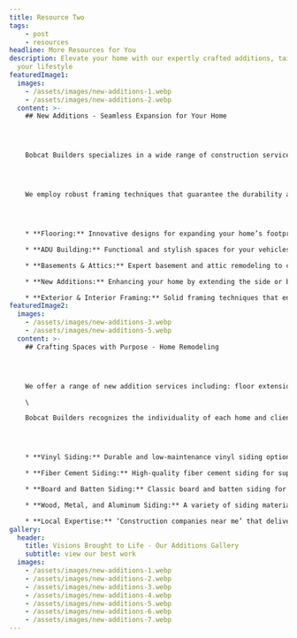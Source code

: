 ```yaml
---
title: Resource Two
tags:
    - post
    - resources
headline: More Resources for You
description: Elevate your home with our expertly crafted additions, tailored to
  your lifestyle
featuredImage1:
  images:
    - /assets/images/new-additions-1.webp
    - /assets/images/new-additions-2.webp
  content: >-
    ## New Additions - Seamless Expansion for Your Home




    Bobcat Builders specializes in a wide range of construction services, including floor extensions, garage additions, basement excavation, and side or back extensions. Our team of skilled builders & designers will work closely with you to develop a customized design that optimizes space utilization and reflects your unique preferences and requirements.




    We employ robust framing techniques that guarantee the durability and longevity of your new addition. Our team will work closely with you to seamlessly integrate your side or back extension with your existing home, ensuring a cozy and durable end-result. Throughout the entire construction process, we prioritize safety, efficiency, and quality, from the initial consultation to the final finishing touches.




    * **Flooring:** Innovative designs for expanding your home’s footprint.

    * **ADU Building:** Functional and stylish spaces for your vehicles, hobby spaces, and rentals.

    * **Basements & Attics:** Expert basement and attic remodeling to create more living or storage space.

    * **New Additions:** Enhancing your home by extending the side or back with precision and care.

    * **Exterior & Interior Framing:** Solid framing techniques that ensure the integrity and longevity of your new addition.
featuredImage2:
  images:
    - /assets/images/new-additions-3.webp
    - /assets/images/new-additions-5.webp
  content: >-
    ## Crafting Spaces with Purpose - Home Remodeling




    We offer a range of new addition services including: floor extensions, garage additions, basement excavation, and side or back extensions. Our builders and designers work closely with you to create a custom new addition that maximizes the your space and aligns with your unique lifestyle.\

    \

    Bobcat Builders recognizes the individuality of each home and client, which is why we provide a diverse range of new addition construction services. Whether you are looking to extend your floors, add a garage, excavate a basement, or create side or back extensions, our team of specialists will collaborate with you to comprehend your specific requirements and preferences. We will then develop a personalized design that optimizes space utilization and complements your distinct lifestyle.




    * **Vinyl Siding:** Durable and low-maintenance vinyl siding options for a fresh look.

    * **Fiber Cement Siding:** High-quality fiber cement siding for superior protection and style.

    * **Board and Batten Siding:** Classic board and batten siding for a timeless aesthetic.

    * **Wood, Metal, and Aluminum Siding:** A variety of siding materials to match your style and budget.

    * **Local Expertise:** ‘Construction companies near me’ that deliver top-notch service and results.
gallery:
  header:
    title: Visions Brought to Life - Our Additions Gallery
    subtitle: view our best work
  images:
    - /assets/images/new-additions-1.webp
    - /assets/images/new-additions-2.webp
    - /assets/images/new-additions-3.webp
    - /assets/images/new-additions-4.webp
    - /assets/images/new-additions-5.webp
    - /assets/images/new-additions-6.webp
    - /assets/images/new-additions-7.webp
---
```


